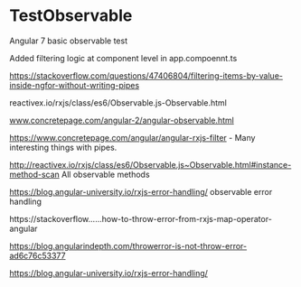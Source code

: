 # TestObservable

Angular 7 basic observable test

Added filtering logic at component level in app.compoennt.ts

https://stackoverflow.com/questions/47406804/filtering-items-by-value-inside-ngfor-without-writing-pipes

reactivex.io/rxjs/class/es6/Observable.js-Observable.html

www.concretepage.com/angular-2/angular-observable.html

https://www.concretepage.com/angular/angular-rxjs-filter  - Many interesting things with pipes.

http://reactivex.io/rxjs/class/es6/Observable.js~Observable.html#instance-method-scan   All observable methods

https://blog.angular-university.io/rxjs-error-handling/ observable error handling

https://stackoverflow......how-to-throw-error-from-rxjs-map-operator-angular

https://blog.angularindepth.com/throwerror-is-not-throw-error-ad6c76c53377

https://blog.angular-university.io/rxjs-error-handling/
